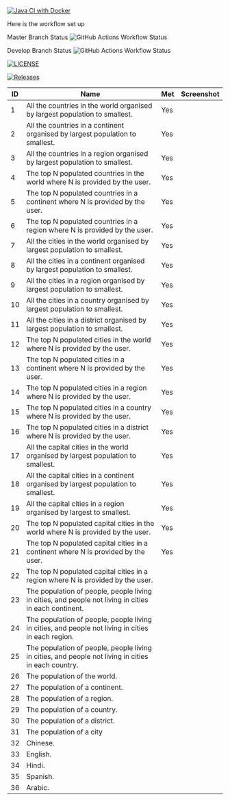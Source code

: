 [![Java CI with Docker](https://github.com/Neut-40646470/CourseWork-GroupE/actions/workflows/main.yml/badge.svg)](https://github.com/Neut-40646470/CourseWork-GroupE/actions/workflows/main.yml)

Here is the workflow set up

Master Branch Status ![GitHub Actions Workflow Status](https://img.shields.io/github/actions/workflow/status/Neut-40646470/CourseWork-GroupE/main.yml?branch=develop)

Develop Branch Status ![GitHub Actions Workflow Status](https://img.shields.io/github/actions/workflow/status/Neut-40646470/CourseWork-GroupE/main.yml?branch=develop)

[![LICENSE](https://img.shields.io/github/license/Neut-40646470/CourseWork-GroupE.svg?style=flat-square)](https://github.com/Neut-40646470/CourseWork-GroupE/blob/master/LICENSE)

[![Releases](https://img.shields.io/github/release/Neut-40646470/CourseWork-GroupE/all.svg?style=flat-square)](https://github.com/Neut-40646470/CourseWork-GroupE/releases)

| ID | Name                                                                                                  | Met  | Screenshot |
|----|-------------------------------------------------------------------------------------------------------|------|------------|
| 1  | All the countries in the world organised by largest population to smallest.                           | Yes  |            |
| 2  | All the countries in a continent organised by largest population to smallest.                         | Yes  |            |
| 3  | All the countries in a region organised by largest population to smallest.                            | Yes  |            |
| 4  | The top N populated countries in the world where N is provided by the user.                           | Yes  |            | 
| 5  | The top N populated countries in a continent where N is provided by the user.                         | Yes  |            | 
| 6  | The top N populated countries in a region where N is provided by the user.                            | Yes  |            | 
| 7  | All the cities in the world organised by largest population to smallest.                              | Yes  |            | 
| 8  | All the cities in a continent organised by largest population to smallest.                            | Yes  |            | 
| 9  | All the cities in a region organised by largest population to smallest.                               | Yes  |            |
| 10 | All the cities in a country organised by largest population to smallest.                              | Yes  |            |
| 11 | All the cities in a district organised by largest population to smallest.                             | Yes  |            |
| 12 | The top N populated cities in the world where N is provided by the user.                              | Yes  |            |
| 13 | The top N populated cities in a continent where N is provided by the user.                            | Yes  |            |
| 14 | The top N populated cities in a region where N is provided by the user.                               | Yes  |            |
| 15 | The top N populated cities in a country where N is provided by the user.                              | Yes  |            |
| 16 | The top N populated cities in a district where N is provided by the user.                             | Yes  |            |
| 17 | All the capital cities in the world organised by largest population to smallest.                      | Yes  |            |
| 18 | All the capital cities in a continent organised by largest population to smallest.                    | Yes  |            |
| 19 | All the capital cities in a region organised by largest to smallest.                                  | Yes  |            |
| 20 | The top N populated capital cities in the world where N is provided by the user.                      | Yes  |            |
| 21 | The top N populated capital cities in a continent where N is provided by the user.                    | Yes  |            |
| 22 | The top N populated capital cities in a region where N is provided by the user.                       |      |            |
| 23 | The population of people, people living in cities, and people not living in cities in each continent. |      |            |
| 24 | The population of people, people living in cities, and people not living in cities in each region.    |      |            |
| 25 | The population of people, people living in cities, and people not living in cities in each country.   |      |            |
| 26 | The population of the world.                                                                          |      |            |
| 27 | The population of a continent.                                                                        |      |            |
| 28 | The population of a region.                                                                           |      |            |
| 29 | The population of a country.                                                                          |      |            |                                                                        
| 30 | The population of a district.                                                                         |      |            |                                                                      
| 31 | The population of a city                                                                              |      |            |
| 32 | Chinese.                                                                                              |      |            |
| 33 | English.                                                                                              |      |            |
| 34 | Hindi.                                                                                                |      |            |
| 35 | Spanish.                                                                                              |      |            |
| 36 | Arabic.                                                                                               |      |            |
                                                                                                

    
    
   
